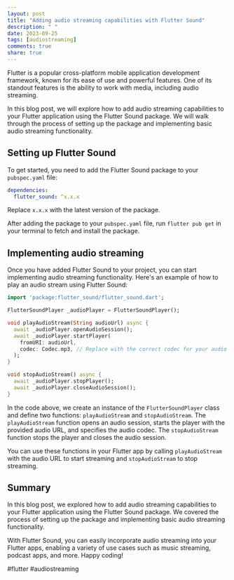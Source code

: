 ```yaml
---
layout: post
title: "Adding audio streaming capabilities with Flutter Sound"
description: " "
date: 2023-09-25
tags: [audiostreaming]
comments: true
share: true
---
```


Flutter is a popular cross-platform mobile application development framework, known for its ease of use and powerful features. One of its standout features is the ability to work with media, including audio streaming.

In this blog post, we will explore how to add audio streaming capabilities to your Flutter application using the Flutter Sound package. We will walk through the process of setting up the package and implementing basic audio streaming functionality.

## Setting up Flutter Sound

To get started, you need to add the Flutter Sound package to your `pubspec.yaml` file:

```yaml
dependencies:
  flutter_sound: ^x.x.x
```

Replace `x.x.x` with the latest version of the package.

After adding the package to your `pubspec.yaml` file, run `flutter pub get` in your terminal to fetch and install the package.

## Implementing audio streaming

Once you have added Flutter Sound to your project, you can start implementing audio streaming functionality. Here's an example of how to play an audio stream using Flutter Sound:

```dart
import 'package:flutter_sound/flutter_sound.dart';

FlutterSoundPlayer _audioPlayer = FlutterSoundPlayer();

void playAudioStream(String audioUrl) async {
  await _audioPlayer.openAudioSession();
  await _audioPlayer.startPlayer(
    fromURI: audioUrl,
    codec: Codec.mp3, // Replace with the correct codec for your audio stream
  );
}

void stopAudioStream() async {
  await _audioPlayer.stopPlayer();
  await _audioPlayer.closeAudioSession();
}
```

In the code above, we create an instance of the `FlutterSoundPlayer` class and define two functions: `playAudioStream` and `stopAudioStream`. The `playAudioStream` function opens an audio session, starts the player with the provided audio URL, and specifies the audio codec. The `stopAudioStream` function stops the player and closes the audio session.

You can use these functions in your Flutter app by calling `playAudioStream` with the audio URL to start streaming and `stopAudioStream` to stop streaming.

## Summary

In this blog post, we explored how to add audio streaming capabilities to your Flutter application using the Flutter Sound package. We covered the process of setting up the package and implementing basic audio streaming functionality.

With Flutter Sound, you can easily incorporate audio streaming into your Flutter apps, enabling a variety of use cases such as music streaming, podcast apps, and more. Happy coding!

#flutter #audiostreaming